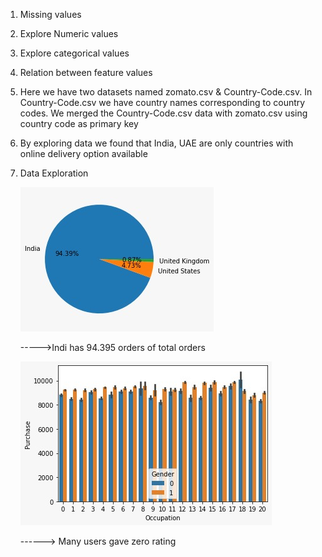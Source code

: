 1) Missing values
2) Explore Numeric values
3) Explore categorical values
4) Relation between feature values
5) Here we have two datasets named zomato.csv & Country-Code.csv. In Country-Code.csv we have country names corresponding to country codes. We merged the Country-Code.csv data with zomato.csv using country code as primary key
6) By exploring data we found that India, UAE are only countries with online delivery option available
7) Data Exploration
               
      ![alt text](https://github.com/sasidharreddy25/Machine_Learning/blob/main/EDA%26Feature_Engineering/Zomato/Images/img1.jpeg)
   
      ----->Indi has 94.395 orders of total orders
   
      ![alt text](https://github.com/sasidharreddy25/Machine_Learning/blob/main/EDA%26Feature_Engineering/Black_Friday/Images/img2.jpeg)
   
      ------> Many users gave zero rating 
   
